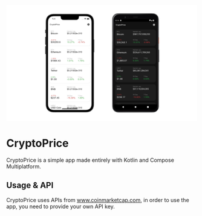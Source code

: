 ![alt text](https://github.com/5hahryar/CryptoPrice/blob/master/Screenshot.png?raw=true)

# CryptoPrice
CryptoPrice is a simple app made entirely with Kotlin and Compose Multiplatform.

## Usage & API
CryptoPrice uses APIs from www.coinmarketcap.com, in order to use the app, you need to provide your own API key.
